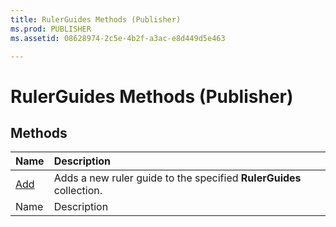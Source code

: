 ```yaml
---
title: RulerGuides Methods (Publisher)
ms.prod: PUBLISHER
ms.assetid: 08628974-2c5e-4b2f-a3ac-e8d449d5e463

---
```



# RulerGuides Methods (Publisher)

## Methods



|**Name**|**Description**|
|:-----|:-----|
| [Add](rulerguides.add-method-publisher.md)|Adds a new ruler guide to the specified  **RulerGuides** collection.|
|Name|Description|

